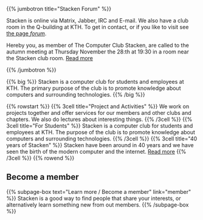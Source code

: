 <!-- 
.. title: The computer club Stacken
.. slug: index
.. description:
-->

{{% jumbotron title="Stacken Forum" %}}
<p>
    Stacken is online via Matrix, Jabber, IRC and E-mail.
    We also have a club room in the Q-building at KTH.
    To get in contact, or if you like to visit see
    <a href="/en/forum/">the page <em>forum</em></a>.
</p>
<p>
    Hereby you, as member of The Computer Club Stacken, are called to the autumn meeting at Thursday November the 28:th at 19:30 in a room near the Stacken club room. <a href="/en/news/2019/hostmote/">Read more</a>
</p>
{{% /jumbotron %}}

{{% big %}}
    Stacken is a computer club for students and employees at KTH.
    The primary purpose of the club is to promote knowledge about
    computers and surrounding technologies.
{{% /big %}}

{{% rowstart %}}
    {{% 3cell title="Project and Activities" %}}
        We work on projects together and offer services for our
        members and other clubs and chapters. We also do lectures
        about interesting things.
    {{% /3cell %}}
    {{% 3cell title="For Students" %}}
        Stacken is a computer club for students and employees at
        KTH. The purpose of the club is to promote knowledge
        about computers and surrounding technologies.
    {{% /3cell %}}
    {{% 3cell title="40 years of Stacken" %}}
        Stacken have been around in 40 years and we have seen the
        birth of the modern computer and the internet.
        <a href="/club/history/">Read more</a>
    {{% /3cell %}}
{{% rowend %}}

## Become a member

{{% subpage-box text="Learn more / Become a member" link="member" %}}
Stacken is a good way to find people that share your interests,
or alternatively learn something new from out members.
{{% /subpage-box %}}
